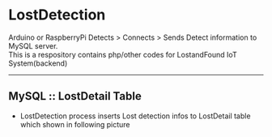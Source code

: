 # LostDetection
Arduino or RaspberryPi  Detects > Connects > Sends Detect information to MySQL server.<br>
This is a respository contains php/other codes for LostandFound IoT System(backend)<br>


-------------------
## MySQL :: LostDetail Table
* LostDetection process inserts Lost detection infos to LostDetail table which shown in following picture<br>


